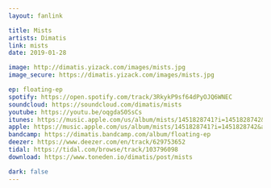 ```yaml
---
layout: fanlink

title: Mists
artists: Dimatis
link: mists
date: 2019-01-28

image: http://dimatis.yizack.com/images/mists.jpg
image_secure: https://dimatis.yizack.com/images/mists.jpg

ep: floating-ep
spotify: https://open.spotify.com/track/3RkykP9sf64dPyOJQ6WNEC
soundcloud: https://soundcloud.com/dimatis/mists
youtube: https://youtu.be/oqgdaS0SsCs
itunes: https://music.apple.com/us/album/mists/1451828741?i=1451828742&app=itunes
apple: https://music.apple.com/us/album/mists/1451828741?i=1451828742&app=music
bandcamp: https://dimatis.bandcamp.com/album/floating-ep
deezer: https://www.deezer.com/en/track/629753652
tidal: https://tidal.com/browse/track/103796098
download: https://www.toneden.io/dimatis/post/mists

dark: false
---
```

